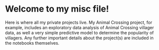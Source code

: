 # Welcome to my misc file!
Here is where all my private projects live. My Animal Crossing project, for example, includes an exploratory data analysis of Animal Crossing villager data, as well a very simple predictive model to determine the popularity of villagers. Any further important details about the project(s) are included in the notebooks themselves. 
